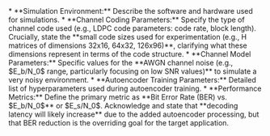 <div>
    * **Simulation Environment:** Describe the software and hardware used for simulations.
    * **Channel Coding Parameters:** Specify the type of channel code used (e.g., LDPC code parameters: code rate, block length). Crucially, state the **small code sizes used for experimentation (e.g., H matrices of dimensions 32x16, 64x32, 126x96)**, clarifying what these dimensions represent in terms of the code structure.
    * **Channel Model Parameters:** Specific values for the **AWGN channel noise (e.g., $E_b/N_0$ range, particularly focusing on low SNR values)** to simulate a very noisy environment.
    * **Autoencoder Training Parameters:** Detailed list of hyperparameters used during autoencoder training.
    * **Performance Metrics:** Define the primary metric as **Bit Error Rate (BER) vs. $E_b/N_0$** or $E_s/N_0$. Acknowledge and state that **decoding latency will likely increase** due to the added autoencoder processing, but that BER reduction is the overriding goal for the target application.
</div>
